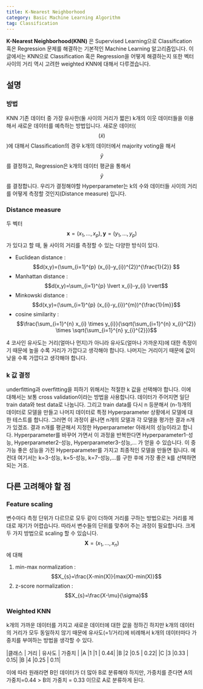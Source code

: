 ```yaml
---
title: K-Nearest Neighborhood
category: Basic Machine Learning Algorithm
tag: Classification
---
```


**K-Nearest Neighborhood(KNN)** 은 Supervised Learning으로 Classification 혹은 Regression 문제를 해결하는 기본적인 Machine Learning 알고리즘입니다. 이 글에서는 KNN으로 Classification 혹은 Regression을 어떻게 해결하는지 또한 벡터 사이의 거리 역시 고려한 weighted KNN에 대해서 다루겠습니다.

## 설명

### 방법

KNN 기존 데이터 중 가장 유사한(둘 사이의 거리가 짧은) k개의 이웃 데이터들을 이용해서 새로운 데이터를 예측하는 방법입니다. 새로운 데이터($$(\tilde{x})$$)에 대해서 Classification의 경우 k개의 데이터에서 majority voting을 해서 $$\tilde{y}$$를 결정하고, Regression은 k개의 데이터 평균을 통해서 $$\tilde{y}$$를 결정합니다. 우리가 결정해야할 Hyperparameter는 k의 수와 데이터들 사이의 거리를 어떻게 측정할 것인지(Distance measure) 입니다.


### Distance measure

두 벡터 $$\textbf{x}=(x_{1},...,x_{p}), \textbf{y}=(y_{1},...,y_{p})$$가 있다고 할 때, 둘 사이의 거리를 측정할 수 있는 다양한 방식이 있다.

* Euclidean distance : $$d(x,y)=(\sum_{i=1}^{p} (x_{i}-y_{i})^{2})^{\frac{1}{2}} $$
* Manhattan distance : $$d(x,y)=\sum_{i=1}^{p} \lvert x_{i}-y_{i} \rvert$$
* Minkowski distance : $$d(x,y)=(\sum_{i=1}^{p} (x_{i}-y_{i})^{m})^{\frac{1}{m}}$$
* cosine similarity : $$\frac{\sum_{i=1}^{n} x_{i} \times y_{i}}{\sqrt{\sum_{i=1}^{n} x_{i}^{2}} \times \sqrt{\sum_{i=1}^{n} y_{i}^{2}}}$$

4 코사인 유사도는 거리(얼마나 먼지)가 아니라 유사도(얼마나 가까운지)에 대한 측정이기 때문에 높을 수록 거리가 가깝다고 생각해야 합니다. 나머지는 거리이기 때문에 값이 낮을 수록 가깝다고 생각해야 합니다.

### k 값 결정

underfitting과 overfitting을 피하기 위해서는 적절한 k 값을 선택해야 합니다. 이에 대해서는 보통 cross validation이라는 방법을 사용합니다. 데이터가 주어지면 일단 train data와 test data로 나눕니다. 그리고 train data를 다시  n 등분해서 (n-1)개의 데이터로 모델을 만들고 나머지 데이터로 특정 Hyperparameter 상황에서 모델에 대한 테스트를 합니다. 그러면 이 과정이 끝나면 n개의 모델과 각 모델을 평가한 결과 n개가 있겠죠. 결과 n개를 평균해서 지정한 Hyperparameter 아래서의 성능이라고 합니다. Hyperparameter를 바꾸어 가면서 이 과정을 반복한다면 Hyperparameter1-성능, Hyperparameter2-성능, Hyperparameter3-성능,... 가 얻을 수 있습니다. 이 중 가능 좋은 성능을 가진 Hyperparameter를 가지고 최종적인 모델을 만들면 됩니다. 예컨대 여기서는 k=3-성능, k=5-성능, k=7-성능,...를 구한 후에 가장 좋은 k를 선택하면 되는 거죠.


## 다른 고려해야 할 점

### Feature scaling

변수마다 측정 단위가 다르므로 모두 같이 더하여 거리를 구하는 방법으로는 거리를 제대로 재기가 어렵습니다. 따라서 변수들의 단위를 맞추어 주는 과정이 필요합니다. 크게 두 가지 방법으로  scaling 할 수 있습니다. $$\textbf{X}=(x_{1}, ..., x_{n})$$에 대해

1. min-max normalization : $$X_{s}=\frac{X-min(X)}{max(X)-min(X)}$$
2. z-score normalization : $$X_{s}=\frac{X-\mu}{\sigma}$$

### Weighted KNN

k개의 가까운 데이터를 가지고 새로운 데이터에 대한 값을 정하긴 하지만 k개의 데이터의 거리가 모두 동일하지 않기 때문에 유사도(=1/거리)에 비례해서 k개의 데이터마다 가중치를 부여하는 방법을 생각할 수 있다.

|클래스 | 거리 | 유사도 | 가중치 |
|A |1 |1 | 0.44|
|B |2 |0.5 | 0.22|
|C |3 |0.33 | 0.15|
|B |4 |0.25 | 0.11|

이에 따라 원래라면 B인 데이터가 더 많아 B로 분류해야 하지만, 가중치를 준다면 A의 가중치=0.44 > B의 가중치 = 0.33 이므로 A로 분류하게 된다.
